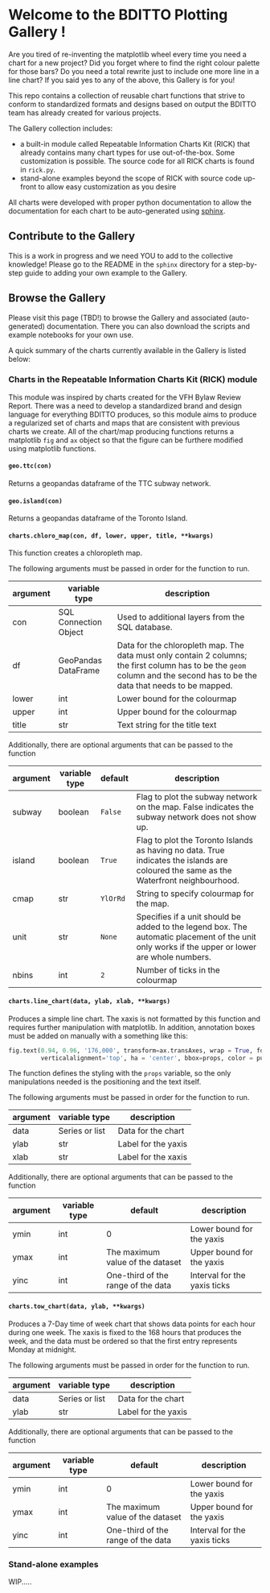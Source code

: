 # Welcome to the BDITTO Plotting Gallery !
Are you tired of re-inventing the matplotlib wheel every time you need a chart for a new project?
Did you forget where to find the right colour palette for those bars?
Do you need a total rewrite just to include one more line in a line chart?
If you said yes to any of the above, this Gallery is for you!

This repo contains a collection of reusable chart functions that strive to conform to standardized formats and designs based on output the BDITTO team has already created for various projects.  

The Gallery collection includes:  
- a built-in module called Repeatable Information Charts Kit (RICK) that already contains many chart types for use out-of-the-box. Some customization is possible. The source code for all RICK charts is found in `rick.py`.   
- stand-alone examples beyond the scope of RICK  with source code up-front to allow easy customization as you desire

All charts were developed with proper python documentation to allow the documentation for each chart to be auto-generated using [sphinx](http://www.sphinx-doc.org/en/master/).

## Contribute to the Gallery
This is a work in progress and we need YOU to add to the collective knowledge! Please go to the README in the `sphinx` directory for a step-by-step guide to adding your own example to the Gallery.

## Browse the Gallery
Please visit this page (TBD!) to browse the Gallery and associated (auto-generated) documentation. There you can also download the scripts and example notebooks for your own use.

A quick summary of the charts currently available in the Gallery is listed below:

### Charts in the Repeatable Information Charts Kit (RICK) module

This module was inspired by charts created for the VFH Bylaw Review Report. There was a need to develop a standardized brand and design language for everything BDITTO produces, so this module aims to produce a regularized set of charts and maps that are consistent with previous charts we create. All of the chart/map producing functions returns a matplotlib `fig` and `ax` object so that the figure can be furthere modified using matplotlib functions.

#### `geo.ttc(con)`

Returns a geopandas dataframe of the TTC subway network.

#### `geo.island(con)`

Returns a geopandas dataframe of the Toronto Island.

#### `charts.chloro_map(con, df, lower, upper, title, **kwargs)`

This function creates a chloropleth map.

The following arguments must be passed in order for the function to run.

|argument|variable type|description|
|-----|-----|-----|
con|SQL Connection Object|Used to additional layers from the SQL database.
df|GeoPandas DataFrame|Data for the chloropleth map. The data must only contain 2 columns; the first column has to be the `geom` column and the second has to be the data that needs to be mapped.
lower|int|Lower bound for the colourmap
upper|int|Upper bound for the colourmap
title|str|Text string for the title text

Additionally, there are optional arguments that can be passed to the function

|argument|variable type|default|description|
|-----|-----|-----|-----|
subway|boolean|`False`|Flag to plot the subway network on the map. False indicates the subway network does not show up.
island|boolean|`True`|Flag to plot the Toronto Islands as having no data. True indicates the islands are coloured the same as the Waterfront neighbourhood.
cmap|str|`YlOrRd`|String to specify colourmap for the map.
unit|str|`None`|Specifies if a unit should be added to the legend box. The automatic placement of the unit only works if the upper or lower are whole numbers.
nbins|int|`2`|Number of ticks in the colourmap 

#### `charts.line_chart(data, ylab, xlab, **kwargs)`

Produces a simple line chart. The xaxis is not formatted by this function and requires further manipulation with matplotlib. In addition, annotation boxes must be added on manually with a something like this:

```python
fig.text(0.94, 0.96, '176,000', transform=ax.transAxes, wrap = True, fontsize=9, fontname = 'Libre Franklin',
         verticalalignment='top', ha = 'center', bbox=props, color = purple)
```

The function defines the styling with the `props` variable, so the only manipulations needed is the positioning and the text itself.

The following arguments must be passed in order for the function to run.

|argument|variable type|description|
|-----|-----|-----|
data|Series or list|Data for the chart
ylab|str|Label for the yaxis
xlab|str|Label for the xaxis

Additionally, there are optional arguments that can be passed to the function

|argument|variable type|default|description|
|-----|-----|-----|-----|
ymin|int|0|Lower bound for the yaxis
ymax|int|The maximum value of the dataset|Upper bound for the yaxis
yinc|int|One-third of the range of the data|Interval for the yaxis ticks

#### `charts.tow_chart(data, ylab, **kwargs)`

Produces a 7-Day time of week chart that shows data points for each hour during one week. The xaxis is fixed to the 168 hours that produces the week, and the data must be ordered so that the first entry represents Monday at midnight.

The following arguments must be passed in order for the function to run.

|argument|variable type|description|
|-----|-----|-----|
data|Series or list|Data for the chart
ylab|str|Label for the yaxis

Additionally, there are optional arguments that can be passed to the function

|argument|variable type|default|description|
|-----|-----|-----|-----|
ymin|int|0|Lower bound for the yaxis
ymax|int|The maximum value of the dataset|Upper bound for the yaxis
yinc|int|One-third of the range of the data|Interval for the yaxis ticks

### Stand-alone examples
WIP..... 
